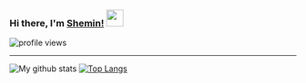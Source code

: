 
### Hi there, I'm [Shemin!](https://sheminanto.github.io)   <img src="https://raw.githubusercontent.com/iampavangandhi/iampavangandhi/master/gifs/Hi.gif" width="30px">

<img src="https://gpvc.arturio.dev/sheminanto" alt="profile views">  

<hr>

![My github stats](https://github-readme-stats.vercel.app/api?username=sheminanto&show_icons=true&theme=tokyonight&count_private=true&include_all_commits=true)
[![Top Langs](https://github-readme-stats.vercel.app/api/top-langs/?username=sheminanto&layout=compact&theme=tokyonight)](https://github.com/sheminanto)




